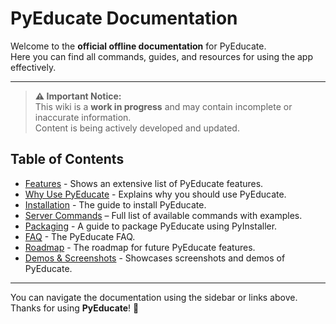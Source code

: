 # PyEducate Documentation

Welcome to the **official offline documentation** for PyEducate.  
Here you can find all commands, guides, and resources for using the app effectively.

---

> **⚠️ Important Notice:**  
> This wiki is a **work in progress** and may contain incomplete or inaccurate information.  
> Content is being actively developed and updated.

## Table of Contents

- [Features](features.md) - Shows an extensive list of PyEducate features.
- [Why Use PyEducate](why_use_pyeducate.md) - Explains why you should use PyEducate.
- [Installation](Installation.md) - The guide to install PyEducate.
- [Server Commands](server_commands.md) – Full list of available commands with examples.
- [Packaging](Packaging.md) - A guide to package PyEducate using PyInstaller.
- [FAQ](FAQ.md) - The PyEducate FAQ.
- [Roadmap](roadmap.md) - The roadmap for future PyEducate features.
- [Demos & Screenshots](Screenshots.md) - Showcases screenshots and demos of PyEducate.

---

You can navigate the documentation using the sidebar or links above.  
Thanks for using **PyEducate**! 🚀
